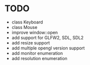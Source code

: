 TODO
====

* class Keyboard
* class Mouse
* improve window::open
* add support for GLFW2, SDL, SDL2
* add resize support
* add multiple opengl version support
* add monitor enumeration
* add resolution enumeration
